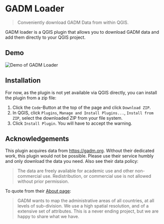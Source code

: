 # GADM Loader
> Conveniently download GADM Data from within QGIS.

GADM loader is a QGIS plugin that allows you to download GADM data and add them directly to your QGIS project.

## Demo

![Demo of GADM Loader](demo.gif)

## Installation

For now, as the plugin is not yet available via QGIS directly, you can install the plugin from a zip
file:

1. Click the `Code`-Button at the top of the page and click `Download ZIP`.
2. In QGIS, click `Plugins`, `Manage and Install Plugins...`, `Install from ZIP`, select the downloaded ZIP from your file system.
3. Click `Install Plugin`. You will have to accept the warning.

## Acknowledgements

This plugin acquires data from https://gadm.org. Without their dedicated work, this plugin would not
be possible. Please use their service humbly and only download the data you need. Also see their data policy:

> The data are freely available for academic use and other non-commercial use. Redistribution, or
  commercial use is not allowed without prior permission.

To quote from their [About page](https://gadm.org/about.html):

> GADM wants to map the administrative areas of all countries, at all levels of sub-division. We use
  a high spatial resolution, and of a extensive set of attributes. This is a never ending project,
  but we are happy to share what we have.
